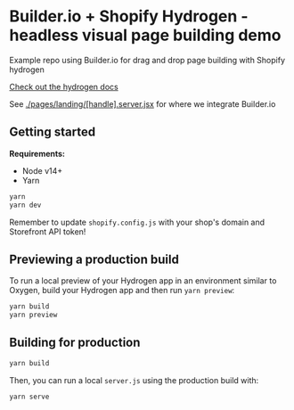 # Builder.io + Shopify Hydrogen - headless visual page building demo

Example repo using Builder.io for drag and drop page building with Shopify hydrogen

[Check out the hydrogen docs](https://shopify.dev/custom-storefronts/hydrogen)

See [./pages/landing/[handle].server.jsx](./pages/landing/[handle].server.jsx) for where we integrate Builder.io

## Getting started

**Requirements:**

- Node v14+
- Yarn

```bash
yarn
yarn dev
```

Remember to update `shopify.config.js` with your shop's domain and Storefront API token!

## Previewing a production build

To run a local preview of your Hydrogen app in an environment similar to Oxygen, build your Hydrogen app and then run `yarn preview`:

```bash
yarn build
yarn preview
```

## Building for production

```bash
yarn build
```

Then, you can run a local `server.js` using the production build with:

```bash
yarn serve
```
